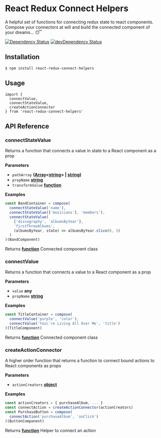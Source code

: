 # React Redux Connect Helpers

A helpful set of functions for connecting redux state to react components.  
Compose your connectors at will and build the connected component of your dreams... 😴

[![Dependency Status](https://david-dm.org/rongierlach/react-redux-connect-helpers.svg)](https://david-dm.org/rongierlach/react-redux-connect-helpers) [![devDependency Status](https://david-dm.org/rongierlach/react-redux-connect-helpers/dev-status.svg)](https://david-dm.org/rongierlach/react-redux-connect-helpers#info=devDependencies)
## Installation

`$ npm install react-redux-connect-helpers`

## Usage

    import {
      connectValue,
      connectStateValue,
      createActionConnector
    } from 'react-redux-connect-helpers'

## API Reference

<!-- Generated by documentation.js. Update this documentation by updating the source code. -->

### connectStateValue

Returns a function that connects a value in state to a React component as a prop

**Parameters**

-   `pathArray` **([Array](https://developer.mozilla.org/en-US/docs/Web/JavaScript/Reference/Global_Objects/Array)&lt;[string](https://developer.mozilla.org/en-US/docs/Web/JavaScript/Reference/Global_Objects/String)> | [string](https://developer.mozilla.org/en-US/docs/Web/JavaScript/Reference/Global_Objects/String))** 
-   `propName` **[string](https://developer.mozilla.org/en-US/docs/Web/JavaScript/Reference/Global_Objects/String)** 
-   `transformValue` **[function](https://developer.mozilla.org/en-US/docs/Web/JavaScript/Reference/Statements/function)** 

**Examples**

```javascript
const BandContainer = compose(
  connectStateValue('name'),
  connectStateValue(['musicians'], 'members'),
  connectStateValue(
    ['discography', 'albumsByYear'],
    'firstThreeAlbums',
    (albumsByYear, state) => albumsByYear.slice(0, 3)
  )
)(BandComponent)
```

Returns **[function](https://developer.mozilla.org/en-US/docs/Web/JavaScript/Reference/Statements/function)** Connected component class

### connectValue

Returns a function that connects a value to a React component as a prop

**Parameters**

-   `value` **any** 
-   `propName` **[string](https://developer.mozilla.org/en-US/docs/Web/JavaScript/Reference/Global_Objects/String)** 

**Examples**

```javascript
const TitleContainer = compose(
  connectValue('purple', 'color'),
  connectValue('You\'re Living All Over Me', 'title')
)(TitleComponent)
```

Returns **[function](https://developer.mozilla.org/en-US/docs/Web/JavaScript/Reference/Statements/function)** Connected component class

### createActionConnector

A higher order function that returns a function to connect bound actions to React components as props

**Parameters**

-   `actionCreators` **[object](https://developer.mozilla.org/en-US/docs/Web/JavaScript/Reference/Global_Objects/Object)** 

**Examples**

```javascript
const actionCreators = { purchaseAlbum, ... }
const connectAction = createActionConnector(actionCreators)
const PurchaseButton = compose(
  connectAction('purchaseAlbum', 'onClick')
)(ButtonComponent)
```

Returns **[function](https://developer.mozilla.org/en-US/docs/Web/JavaScript/Reference/Statements/function)** Helper to connect an action
